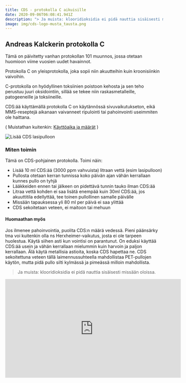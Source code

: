```yaml
---
title: CDS - protokolla C aikuisille
date: 2020-09-06T06:08:41.941Z
description: "> Ja muista: klooridioksidia ei pidä nauttia sisäisesti missään oloissa."
image: img/cds-logo-musta_tausta.png
---
```

## Andreas Kalckerin protokolla C

Tämä on päivitetty vanhan protokollan 101 muunnos, jossa otetaan huomioon viime vuosien uudet havainnot.

Protokolla C on yleisprotokolla, joka sopii niin akuutteihin kuin kroonisiinkin vaivoihin.

C-protokolla on hyödyllinen toksiinien poistoon kehosta ja sen teho perustuu juuri oksidointiin, sillää se tekee niin raskasmetalleille, patogeeneille ja toksiineille.

CDS:ää käyttämällä protokolla C on käytännössä sivuvaikutukseton, eikä MMS-reseptejä aikanaan vaivanneet ripulointi tai pahoinvointi useimmiten ole haittana. 

( Muistathan kuitenkin: [Käyttöaika ja määrät](https://klooridioksidi.com/post/miten-pitk%C3%A4%C3%A4n-klooridioksidivesiliuosta-otetaan/) )


![Lisää CDS lasipulloon](img/klooridioksidi-cds-vesipullo-ruisku.jpg "Lisää CDS lasipulloon 10ml per 1 litra vettä")

### Miten toimin

Tämä on CDS-pohjainen protokolla. Toimi näin:
* Lisää 10 ml CDS:ää (3000 ppm vahvuista) litraan vettä (esim lasipulloon)
* Pullosta otetaan kerran tunnissa koko päivän ajan vähän kerrallaan kunnes pullo on tyhjä
* Lääkkeiden ennen tai jälkeen on pidettävä tunnin tauko ilman CDS:ää
* Litraa vettä kohden ei saa lisätä enempää kuin 30ml CDS:ää, jos akuuttitila edellyttää, tee toinen pullollinen samalle päivälle
* Missään tapauksessa yli 80 ml per päivä ei saa ylittää
* CDS sekoitetaan veteen, ei maitoon tai mehuun

#### Huomaathan myös
Jos ilmenee pahoinvointia, puolita CDS:n määrä vedessä. Pieni päänsärky tma voi kuitenkin olla ns Herxheimer-vaikutus, josta ei ole tarpeen huolestua. Käytä siihen asti kun vointisi on parantunut. On eduksi käyttää CDS:ää usein ja vähän kerrallaan mielummin kuin harvoin ja paljon kerrallaan. Älä käytä metallisia astioita, koska CDS hapettaa ne. CDS sekoitettuna veteen tällä laimennussuhteella mahdollistaa PET-pullojen käytön, mutta pidä pullo silti kylmässä ja pimeässä milloin mahdollista.
> Ja muista: klooridioksidia ei pidä nauttia sisäisesti missään oloissa.

<iframe width="560" height="315" src="https://www.youtube.com/embed/_phk-0gfCGo" frameborder="0" allow="accelerometer; autoplay; encrypted-media; gyroscope; picture-in-picture" allowfullscreen></iframe>